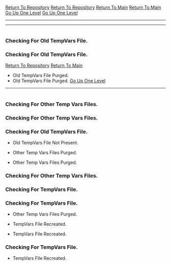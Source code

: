 [Return To Repository](https://github.com/DigitalWarrior/piholeparser/)
[Return To Repository](https://github.com/DigitalWarrior/piholeparser/)
[Return To Main](https://github.com/DigitalWarrior/piholeparser/blob/master/RecentRunLogs/Mainlog.md)
[Return To Main](https://github.com/DigitalWarrior/piholeparser/blob/master/RecentRunLogs/Mainlog.md)
[Go Up One Level](https://github.com/DigitalWarrior/piholeparser/blob/master/RecentRunLogs/TopLevelScripts/10-Running-Initial-Tasks.md)
[Go Up One Level](https://github.com/DigitalWarrior/piholeparser/blob/master/RecentRunLogs/TopLevelScripts/10-Running-Initial-Tasks.md)
____________________________________
____________________________________
# 
# 
### Checking For Old TempVars File.
### Checking For Old TempVars File.
[Return To Repository](https://github.com/DigitalWarrior/piholeparser/)
[Return To Main](https://github.com/DigitalWarrior/piholeparser/blob/master/RecentRunLogs/Mainlog.md)
* Old TempVars File Purged.
* Old TempVars File Purged.
[Go Up One Level](https://github.com/DigitalWarrior/piholeparser/blob/master/RecentRunLogs/TopLevelScripts/10-Running-Initial-Tasks.md)


____________________________________
# 
### Checking For Other Temp Vars Files.
### Checking For Other Temp Vars Files.
### Checking For Old TempVars File.
* Old TempVars File Not Present.
* Other Temp Vars Files Purged.

* Other Temp Vars Files Purged.


### Checking For Other Temp Vars Files.
### Checking For TempVars File.
### Checking For TempVars File.
* Other Temp Vars Files Purged.
* TempVars File Recreated.

* TempVars File Recreated.
### Checking For TempVars File.
* TempVars File Recreated.
